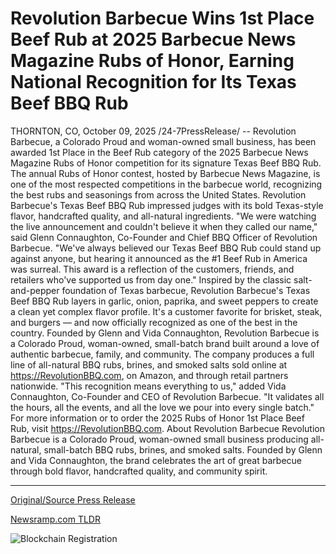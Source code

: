 # Revolution Barbecue Wins 1st Place Beef Rub at 2025 Barbecue News Magazine Rubs of Honor, Earning National Recognition for Its Texas Beef BBQ Rub

THORNTON, CO, October 09, 2025 /24-7PressRelease/ -- Revolution Barbecue, a Colorado Proud and woman-owned small business, has been awarded 1st Place in the Beef Rub category of the 2025 Barbecue News Magazine Rubs of Honor competition for its signature Texas Beef BBQ Rub.  The annual Rubs of Honor contest, hosted by Barbecue News Magazine, is one of the most respected competitions in the barbecue world, recognizing the best rubs and seasonings from across the United States. Revolution Barbecue's Texas Beef BBQ Rub impressed judges with its bold Texas-style flavor, handcrafted quality, and all-natural ingredients.  "We were watching the live announcement and couldn't believe it when they called our name," said Glenn Connaughton, Co-Founder and Chief BBQ Officer of Revolution Barbecue. "We've always believed our Texas Beef BBQ Rub could stand up against anyone, but hearing it announced as the #1 Beef Rub in America was surreal. This award is a reflection of the customers, friends, and retailers who've supported us from day one."  Inspired by the classic salt-and-pepper foundation of Texas barbecue, Revolution Barbecue's Texas Beef BBQ Rub layers in garlic, onion, paprika, and sweet peppers to create a clean yet complex flavor profile. It's a customer favorite for brisket, steak, and burgers — and now officially recognized as one of the best in the country.  Founded by Glenn and Vida Connaughton, Revolution Barbecue is a Colorado Proud, woman-owned, small-batch brand built around a love of authentic barbecue, family, and community. The company produces a full line of all-natural BBQ rubs, brines, and smoked salts sold online at https://RevolutionBBQ.com, on Amazon, and through retail partners nationwide.  "This recognition means everything to us," added Vida Connaughton, Co-Founder and CEO of Revolution Barbecue. "It validates all the hours, all the events, and all the love we pour into every single batch."  For more information or to order the 2025 Rubs of Honor 1st Place Beef Rub, visit https://RevolutionBBQ.com.  About Revolution Barbecue Revolution Barbecue is a Colorado Proud, woman-owned small business producing all-natural, small-batch BBQ rubs, brines, and smoked salts. Founded by Glenn and Vida Connaughton, the brand celebrates the art of great barbecue through bold flavor, handcrafted quality, and community spirit. 

---

[Original/Source Press Release](https://www.24-7pressrelease.com/press-release/527510/revolution-barbecue-wins-1st-place-beef-rub-at-2025-barbecue-news-magazine-rubs-of-honor-earning-national-recognition-for-its-texas-beef-bbq-rub)
                    

[Newsramp.com TLDR](https://newsramp.com/curated-news/colorado-s-revolution-barbecue-wins-top-beef-rub-honor-nationally/255679118b9907f6850605d3838cd695) 

 

 



![Blockchain Registration](https://cdn.newsramp.app/24-7PressRelease/qrcode/2510/9/even6Mjb.webp)